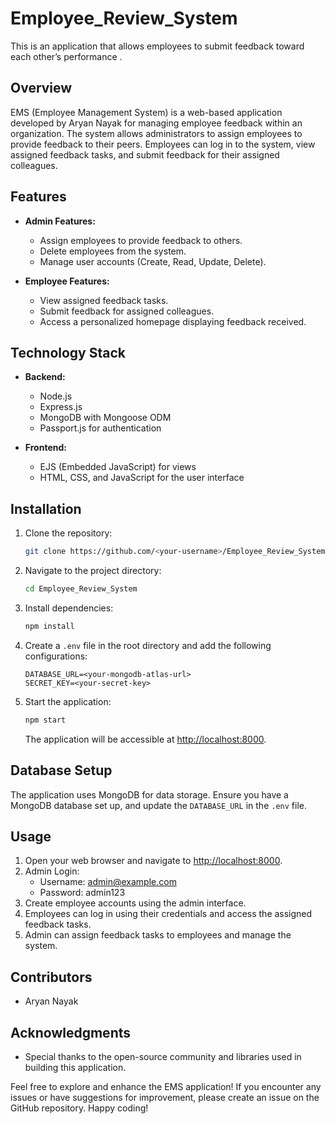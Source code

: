 # Employee_Review_System
This is an application that allows employees to submit feedback toward each other’s performance .

## Overview
EMS (Employee Management System) is a web-based application developed by Aryan Nayak for managing employee feedback within an organization. The system allows administrators to assign employees to provide feedback to their peers. Employees can log in to the system, view assigned feedback tasks, and submit feedback for their assigned colleagues.

## Features
- **Admin Features:**
  - Assign employees to provide feedback to others.
  - Delete employees from the system.
  - Manage user accounts (Create, Read, Update, Delete).

- **Employee Features:**
  - View assigned feedback tasks.
  - Submit feedback for assigned colleagues.
  - Access a personalized homepage displaying feedback received.

## Technology Stack

- **Backend:**
  - Node.js
  - Express.js
  - MongoDB with Mongoose ODM
  - Passport.js for authentication

- **Frontend:**
  - EJS (Embedded JavaScript) for views
  - HTML, CSS, and JavaScript for the user interface

## Installation

1. Clone the repository:
   ```bash
   git clone https://github.com/<your-username>/Employee_Review_System.git
   ```
2. Navigate to the project directory:
   ```bash
   cd Employee_Review_System
   ```
3. Install dependencies:
   ```bash
   npm install
   ```
4. Create a `.env` file in the root directory and add the following configurations:
   ```env
   DATABASE_URL=<your-mongodb-atlas-url>
   SECRET_KEY=<your-secret-key>
   ```
5. Start the application:
   ```bash
   npm start
   ```
   The application will be accessible at [http://localhost:8000](http://localhost:8000).
   
## Database Setup
The application uses MongoDB for data storage. Ensure you have a MongoDB database set up, and update the `DATABASE_URL` in the `.env` file.

## Usage

1. Open your web browser and navigate to [http://localhost:8000](http://localhost:8000).
2. Admin Login:
   - Username: admin@example.com
   - Password: admin123
3. Create employee accounts using the admin interface.
4. Employees can log in using their credentials and access the assigned feedback tasks.
5. Admin can assign feedback tasks to employees and manage the system.

## Contributors
- Aryan Nayak

## Acknowledgments

- Special thanks to the open-source community and libraries used in building this application.

Feel free to explore and enhance the EMS application! If you encounter any issues or have suggestions for improvement, please create an issue on the GitHub repository. Happy coding!
